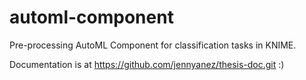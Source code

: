 # automl-component
Pre-processing AutoML Component for classification tasks in KNIME. 

Documentation is at https://github.com/jennyanez/thesis-doc.git :)
